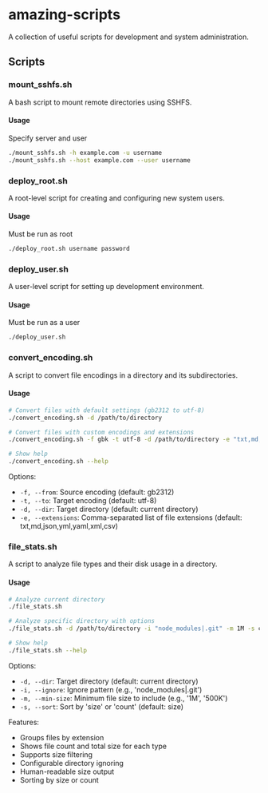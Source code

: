 # amazing-scripts

A collection of useful scripts for development and system administration.

## Scripts

### mount_sshfs.sh

A bash script to mount remote directories using SSHFS. 

#### Usage

Specify server and user

```bash
./mount_sshfs.sh -h example.com -u username
./mount_sshfs.sh --host example.com --user username
```

### deploy_root.sh

A root-level script for creating and configuring new system users.

#### Usage

Must be run as root

```bash
./deploy_root.sh username password
```

### deploy_user.sh

A user-level script for setting up development environment.  

#### Usage

Must be run as a user

```bash
./deploy_user.sh
```

### convert_encoding.sh

A script to convert file encodings in a directory and its subdirectories.

#### Usage

```bash
# Convert files with default settings (gb2312 to utf-8)
./convert_encoding.sh -d /path/to/directory

# Convert files with custom encodings and extensions
./convert_encoding.sh -f gbk -t utf-8 -d /path/to/directory -e "txt,md,json"

# Show help
./convert_encoding.sh --help
```

Options:
- `-f, --from`: Source encoding (default: gb2312)
- `-t, --to`: Target encoding (default: utf-8)
- `-d, --dir`: Target directory (default: current directory)
- `-e, --extensions`: Comma-separated list of file extensions (default: txt,md,json,yml,yaml,xml,csv)

### file_stats.sh

A script to analyze file types and their disk usage in a directory.

#### Usage

```bash
# Analyze current directory
./file_stats.sh

# Analyze specific directory with options
./file_stats.sh -d /path/to/directory -i "node_modules|.git" -m 1M -s count

# Show help
./file_stats.sh --help
```

Options:
- `-d, --dir`: Target directory (default: current directory)
- `-i, --ignore`: Ignore pattern (e.g., 'node_modules|.git')
- `-m, --min-size`: Minimum file size to include (e.g., '1M', '500K')
- `-s, --sort`: Sort by 'size' or 'count' (default: size)

Features:
- Groups files by extension
- Shows file count and total size for each type
- Supports size filtering
- Configurable directory ignoring
- Human-readable size output
- Sorting by size or count
